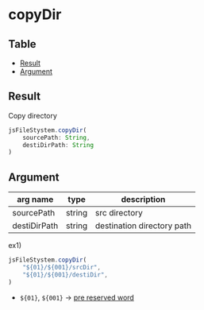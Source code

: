 # copyDir

Table
-----------------

* [Result](#result)
* [Argument](#argument)


## Result

Copy directory


```js.js
jsFileStystem.copyDir(
	sourcePath: String,
	destiDirPath: String
)

```

## Argument

| arg name | type | description |
| -------- | -------- | -------- |
| sourcePath | string | src directory |
| destiDirPath | string | destination directory path |


ex1) 

```js.js
jsFileStystem.copyDir(
	"${01}/${001}/srcDir",
	"${01}/${001}/destiDir",
)

```

- `${01}`, `${001}` -> [pre reserved word](https://github.com/puutaro/CommandClick/blob/master/md/developer/js_pre_reserved_word.md)
